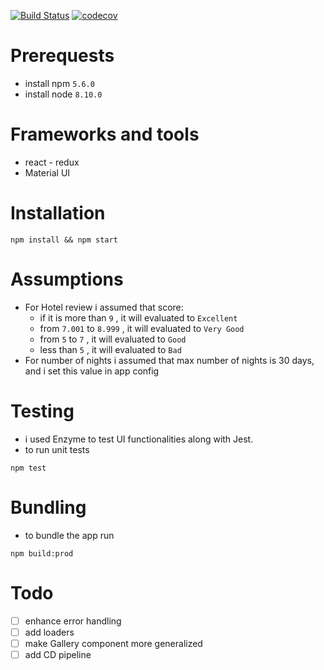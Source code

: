 [![Build Status](https://travis-ci.org/abdelrahmanahmed/fly365-challenge.svg?branch=master)](https://travis-ci.org/abdelrahmanahmed/fly365-challenge)
[![codecov](https://codecov.io/gh/abdelrahmanahmed/fly365-challenge/branch/master/graph/badge.svg)](https://codecov.io/gh/abdelrahmanahmed/fly365-challenge)

# Prerequests 
- install npm `5.6.0`
- install node `8.10.0`

# Frameworks and tools
- react - redux
- Material UI

# Installation
```
npm install && npm start
```

# Assumptions
- For Hotel review i assumed that score:
    - if it is more than `9` , it will evaluated to `Excellent`
    - from `7.001` to `8.999` , it will evaluated to `Very Good`
    -  from `5` to `7` , it will evaluated to `Good`
    - less than `5` , it will evaluated to `Bad`
- For number of nights i assumed that max number of nights is 30 days, and i set this value in app config

# Testing
- i used Enzyme to test UI functionalities along with Jest. 
- to run unit tests
```
npm test
```

# Bundling
- to bundle the app run
```
npm build:prod
```

# Todo
- [ ] enhance error handling
- [ ] add loaders
- [ ] make Gallery component more generalized
- [ ] add CD pipeline  
